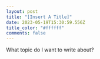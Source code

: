 ```yaml
---
layout: post
title: "[Insert A Title]"
date: 2023-05-19T15:30:59.556Z
title_color: "#ffffff"
comments: false
---
```

W﻿hat topic do I want to write about?